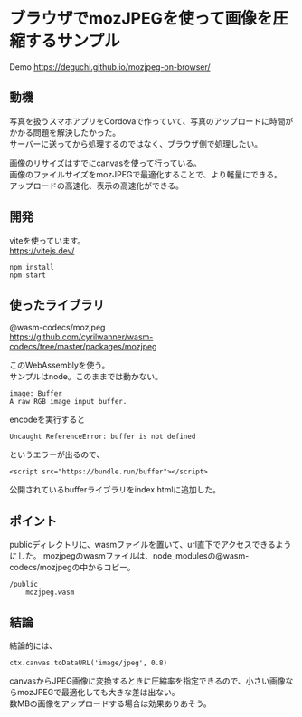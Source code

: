 # ブラウザでmozJPEGを使って画像を圧縮するサンプル

Demo
https://deguchi.github.io/mozjpeg-on-browser/

## 動機

写真を扱うスマホアプリをCordovaで作っていて、写真のアップロードに時間がかかる問題を解決したかった。  
サーバーに送ってから処理するのではなく、ブラウザ側で処理したい。

画像のリサイズはすでにcanvasを使って行っている。  
画像のファイルサイズをmozJPEGで最適化することで、より軽量にできる。  
アップロードの高速化、表示の高速化ができる。

## 開発

viteを使っています。  
https://vitejs.dev/


```
npm install
npm start
```


## 使ったライブラリ

@wasm-codecs/mozjpeg  
https://github.com/cyrilwanner/wasm-codecs/tree/master/packages/mozjpeg

このWebAssemblyを使う。  
サンプルはnode。このままでは動かない。

```
image: Buffer
A raw RGB image input buffer.
```

encodeを実行すると

```
Uncaught ReferenceError: buffer is not defined
```

というエラーが出るので、

```
<script src="https://bundle.run/buffer"></script>
```

公開されているbufferライブラリをindex.htmlに追加した。


## ポイント

publicディレクトリに、wasmファイルを置いて、url直下でアクセスできるようにした。
mozjpegのwasmファイルは、node_modulesの@wasm-codecs/mozjpegの中からコピー。

```
/public
    mozjpeg.wasm
```

## 結論

結論的には、

```
ctx.canvas.toDataURL('image/jpeg', 0.8)
```

canvasからJPEG画像に変換するときに圧縮率を指定できるので、小さい画像ならmozJPEGで最適化しても大きな差は出ない。  
数MBの画像をアップロードする場合は効果ありあそう。
